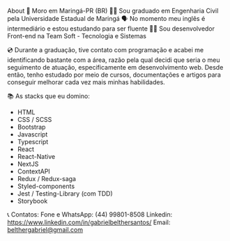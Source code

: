 About
🏡 Moro em Maringá-PR (BR)
👨‍🎓 Sou graduado em Engenharia Civil pela Universidade Estadual de Maringá
🗣️ No momento meu inglês é intermediário e estou estudando para ser fluente
🧑‍💼 Sou desenvolvedor Front-end na Team Soft - Tecnologia e Sistemas

💿 Durante a graduação, tive contato com programação e acabei me identificando bastante com a área, razão pela qual decidi que seria o meu seguimento de atuação, especificamente em desenvolvimento web. Desde então, tenho estudado por meio de cursos, documentações e artigos para conseguir melhorar cada vez mais minhas habilidades.

📚 As stacks que eu domino:
- HTML
- CSS / SCSS
- Bootstrap
- Javascript
- Typescript
- React
- React-Native
- NextJS
- ContextAPI
- Redux / Redux-saga
- Styled-components
- Jest / Testing-Library (com TDD)
- Storybook

📞 Contatos:
Fone e WhatsApp: (44) 99801-8508
Linkedin: https://www.linkedin.com/in/gabrielbelthersantos/
Email: belthergabriel@gmail.com
